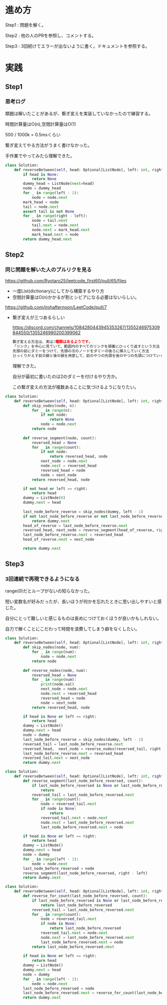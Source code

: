 # 進め方

Step1 : 問題を解く。

Step2 : 他の人のPRを参照し、コメントする。

Step3 : 3回続けてエラーが出ないように書く。ドキュメントを参照する。

# 実践

## Step1

### 思考ログ

類題は解いたことがあるが、繋ぎ変えを実装していなかったので練習する。

時間計算量はO(n),空間計算量はO(1)

500 / 1000k = 0.5msくらい

繋ぎ変えてやる方法がうまく書けなかった。

手作業でやってみたら理解できた。

```python
class Solution:
    def reverseBetween(self, head: Optional[ListNode], left: int, right: int) -> Optional[ListNode]:
        if head is None:
            return None
        dummy_head = ListNode(next=head)
        node = dummy_head
        for _ in range(left - 1):
            node = node.next
        mark_head = node
        tail = node.next
        assert tail is not None
        for _ in range(right - left):
            node = tail.next
            tail.next = node.next
            node.next = mark_head.next
            mark_head.next = node
        return dummy_head.next
```

## Step2

### 同じ問題を解いた人のプルリクを見る

https://github.com/Ryotaro25/leetcode_first60/pull/65/files

- 一度List(dictionary)にしてから構築するやり方
- 空間計算量はO(n)かかるが割とシビアになる必要はないらしい。

https://github.com/irohafternoon/LeetCode/pull/7

- 繋ぎ変えが三つあるらしい
    
    https://discord.com/channels/1084280443945353267/1355246975309844550/1355246980200399062
    
    ```python
    繋ぎ変える方法は、実は3種類はあるようです。
    「リンク」を中心に見ていて、範囲内のすべてのリンクを順番にひっくり返すという方法
    先頭の前にダミーをつけて、先頭の次のノードをダミーの後ろに挿入していく方法
    ひっくりかえす前の鎖と後の鎖を用意して、前のやつの先頭を後のやつの先頭につけていく方法
    ```
    
    理解できた。
    
    自分が最初に書いたのは2のダミーを付けるやり方か。
    
    この繋ぎ変えの方法が複数あることに気づけるようになりたい。
    

```python
class Solution:
    def reverseBetween(self, head: Optional[ListNode], left: int, right: int) -> Optional[ListNode]:
        def skip_nodes(node, n):
            for _ in range(n):
                if not node:
                    return None
                node = node.next
            return node
       
        def reverse_segment(node, count):
            reversed_head = None
            for _ in range(count):
                if not node:
                    return reversed_head, node
                next_node = node.next
                node.next = reversed_head
                reversed_head = node
                node = next_node
            return reversed_head, node

        if not head or left == right:
            return head
        dummy = ListNode(0)
        dummy.next = head
       
        last_node_before_reverse = skip_nodes(dummy, left - 1)
        if not last_node_before_reverse or not last_node_before_reverse.next:
            return dummy.next
        head_of_reverse = last_node_before_reverse.next
        reversed_head, next_node = reverse_segment(head_of_reverse, right - left + 1)
        last_node_before_reverse.next = reversed_head
        head_of_reverse.next = next_node

        return dummy.next
```

## Step3

### 3回連続で再現できるようになる

range(0)だとループがないの知らなかった。

短い変数名が好みだったが、長いほうが何かを忘れたときに思い出しやすいと感じた。

自分にとって難しいと感じるものは長めにつけておくほうが良いかもしれない。

自力で解くことにこだわって時間を浪費してしまう癖をなくしたい。

```python
class Solution:
    def reverseBetween(self, head: Optional[ListNode], left: int, right: int) -> Optional[ListNode]:
        def skip_nodes(node, num):
            for _ in range(num):
                node = node.next
            return node
        
        def reverse_nodes(node, num):
            reversed_head = None
            for _ in range(num):
                print(node.val)
                next_node = node.next
                node.next = reversed_head
                reversed_head = node
                node = next_node
            return reversed_head, node

        if head is None or left == right:
            return head
        dummy = ListNode()
        dummy.next = head
        node = dummy
        last_node_before_reverse = skip_nodes(dummy, left - 1)
        reversed_tail = last_node_before_reverse.next
        reversed_head,  next_node = reverse_nodes(reversed_tail, right - left + 1)
        last_node_before_reverse.next = reversed_head
        reversed_tail.next = next_node
        return dummy.next
```

```python
class Solution:
    def reverseBetween(self, head: Optional[ListNode], left: int, right: int) -> Optional[ListNode]:
        def reverse_segment(last_node_before_reversed, count):
            if last_node_before_reversed is None or last_node_before_reversed.next is None:
                return
            reversed_tail = last_node_before_reversed.next
            for _ in range(count):
                node = reversed_tail.next
                if node is None:
                    return
                reversed_tail.next = node.next
                node.next = last_node_before_reversed.next
                last_node_before_reversed.next = node

        if head is None or left == right:
            return head
        dummy = ListNode()
        dummy.next = head
        node = dummy
        for _ in range(left - 1):
            node = node.next
        last_node_before_reversed = node
        reverse_segment(last_node_before_reversed, right - left)
        return dummy.next

```

```python
class Solution:
    def reverseBetween(self, head: Optional[ListNode], left: int, right: int) -> Optional[ListNode]:
        def reverse_for_count(last_node_before_reversed, count):
            if last_node_before_reversed is None or last_node_before_reversed.next is None:
                return last_node_before_reversed
            reversed_tail = last_node_before_reversed.next
            for _ in range(count):
                node = reversed_tail.next
                if node is None:
                    return last_node_before_reversed
                reversed_tail.next = node.next
                node.next = last_node_before_reversed.next
                last_node_before_reversed.next = node
            return last_node_before_reversed.next
        
        if head is None or left == right:
            return head
        dummy = ListNode()
        dummy.next = head
        node = dummy
        for _ in range(left - 1):
            node = node.next
        last_node_before_reversed = node
        last_node_before_reversed.next = reverse_for_count(last_node_before_reversed, right - left)
        return dummy.next
```

